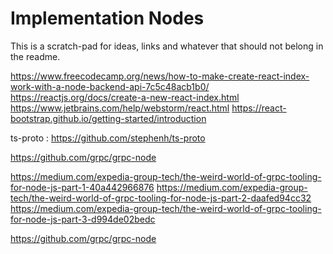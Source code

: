 # Implementation Nodes

This is a scratch-pad for ideas, links and whatever that should not belong in the readme.

https://www.freecodecamp.org/news/how-to-make-create-react-index-work-with-a-node-backend-api-7c5c48acb1b0/
https://reactjs.org/docs/create-a-new-react-index.html
https://www.jetbrains.com/help/webstorm/react.html
https://react-bootstrap.github.io/getting-started/introduction



ts-proto : https://github.com/stephenh/ts-proto

https://github.com/grpc/grpc-node



https://medium.com/expedia-group-tech/the-weird-world-of-grpc-tooling-for-node-js-part-1-40a442966876
https://medium.com/expedia-group-tech/the-weird-world-of-grpc-tooling-for-node-js-part-2-daafed94cc32
https://medium.com/expedia-group-tech/the-weird-world-of-grpc-tooling-for-node-js-part-3-d994de02bedc



https://github.com/grpc/grpc-node

